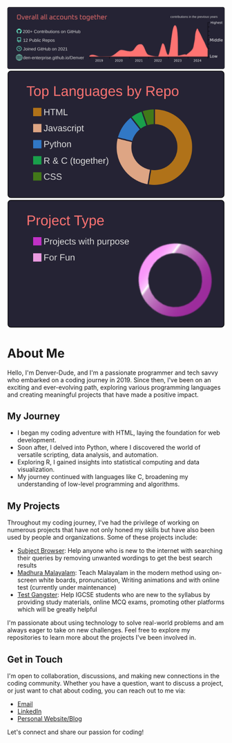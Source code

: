 

![Stat1](https://raw.githubusercontent.com/Denver-Dude/Denver-Dude/e4a681af712448bd53a6c74af302621388221dd1/0-profile-details.svg)
![Stat2](https://raw.githubusercontent.com/Denver-Dude/Denver-Dude/e4a681af712448bd53a6c74af302621388221dd1/1-repos-per-language.svg)
![Stat3](https://raw.githubusercontent.com/Denver-Dude/Denver-Dude/e4a681af712448bd53a6c74af302621388221dd1/2-most-commit-language.svg)
<!---![Stat4](https://raw.githubusercontent.com/Denver-Dude/Denver-Dude/e4a681af712448bd53a6c74af302621388221dd1/4-productive-time.svg)
<!---
**Denver-Dude/Denver-Dude** is a ✨ _special_ ✨ repository because its `README.md` (this file) appears on your GitHub profile.

Here are some ideas to get you started:

- 🔭 I’m currently working on ...
- 🌱 I’m currently learning ...
- 👯 I’m looking to collaborate on ...
- 🤔 I’m looking for help with ...
- 💬 Ask me about ...
- 📫 How to reach me: ...
- 😄 Pronouns: ...
- ⚡ Fun fact: ...
-->


# About Me

Hello, I'm Denver-Dude, and I'm a passionate programmer and tech savvy who embarked on a coding journey in 2019. Since then, I've been on an exciting and ever-evolving path, exploring various programming languages and creating meaningful projects that have made a positive impact.

## My Journey

- I began my coding adventure with HTML, laying the foundation for web development.
- Soon after, I delved into Python, where I discovered the world of versatile scripting, data analysis, and automation.
- Exploring R, I gained insights into statistical computing and data visualization.
- My journey continued with languages like C, broadening my understanding of low-level programming and algorithms.

## My Projects

Throughout my coding journey, I've had the privilege of working on numerous projects that have not only honed my skills but have also been used by people and organizations. Some of these projects include:

- [Subject Browser](https://denver-gvis.github.io/Subject-Browser/): Help anyone who is new to the internet with searching their queries by removing unwanted wordings to get the best search results
- [Madhura Malayalam](https://sites.google.com/view/madhura-malayalam): Teach Malayalam in the modern method using on-screen white boards, pronunciation, Writing animations and with online test (currently under maintenance)
- [Test Gangster](https://den-enterprise.github.io/test-gangster/): Help IGCSE students who are new to the syllabus by providing study materials, online MCQ exams, promoting other platforms which will be greatly helpful

I'm passionate about using technology to solve real-world problems and am always eager to take on new challenges. Feel free to explore my repositories to learn more about the projects I've been involved in.

## Get in Touch

I'm open to collaboration, discussions, and making new connections in the coding community. Whether you have a question, want to discuss a project, or just want to chat about coding, you can reach out to me via:

- [Email](mailto:denverjdemis@gmail.com)
- [LinkedIn](https://www.linkedin.com/in/denver-john-demis/)
- [Personal Website/Blog](https://tinyurl.com/Denver-dude)

Let's connect and share our passion for coding!

